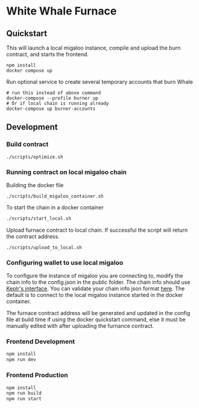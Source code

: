 # White Whale Furnace

## Quickstart

This will launch a local migaloo instance, compile and upload the burn contract, and starts the frontend.

```shell
npm install
docker compose up
```

Run optional service to create several temporary accounts that burn Whale

```shell
# run this instead of above command
docker-compose --profile burner up
# Or if local chain is running already
docker-compose up burner-accounts
```

## Development

### Build contract

```shell
./scripts/optimize.sh
```

### Running contract on local migaloo chain

Building the docker file

```shell
./scripts/build_migaloo_container.sh
```

To start the chain in a docker container

```bash
./scripts/start_local.sh
```

Upload furnace contract to local chain. If successful the script will return the contract address.

```shell
./scripts/upload_to_local.sh
```

### Configuring wallet to use local migaloo

To configure the instance of migaloo you are connecting to, modify the chain info to the config.json in the public folder. The chain info should use [Keplr's interface](https://docs.keplr.app/api/suggest-chain.html). You can validate your chain info json format [here](https://docs.axelar.dev/resources/keplr). The default is to connect to the local migaloo instance started in the docker container.

The furnace contract address will be generated and updated in the config file at build time if using the docker quickstart command, else it must be manually edited with after uploading the furnance contract.

### Frontend Development

```bash
npm install
npm run dev
```

### Frontend Production

```bash
npm install
npm run build
npm run start
```
